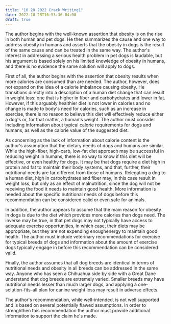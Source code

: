 ```yaml
---
title: "10 28 2022 Crack Writing1"
date: 2022-10-28T16:53:36-04:00
draft: true
---
```


The author begins with the well-known assertion that obesity is on the rise in both human and pet dogs. He then summarizes the cause and one way to address obesity in humans and asserts that the obesity in dogs is the result of the same cause and can be treated in the same way. The author's interest in addressing a serious health problem in pet dogs is laudable, but his argument is based solely on his limited knowledge of obesity in humans, and there is no evidence the same solution will apply to dogs.

First of all, the author begins with the assertion that obesity results when more calories are consumed than are needed. The author, however, does not expand on the idea of a calorie imbalance causing obesity. He transitions directly into a description of a human  diet change that can result in weight loss: one that is higher in fiber and carbohydrates and lower in fat. However, if this arguably healthier diet is not lower in calories and no change is made to body's need for calories, such as an increase in exercise, there is no reason to believe this diet will effectively reduce either a dog's or, for that matter, a human's weight. The author must consider including information about typical calorie requirements for dogs and humans, as well as the calorie value of the suggested diet.

As concerning as the lack of information about calorie content is the author's assumption that the dietary needs of dogs and humans are similar. While the high-fiber, high-carb, low-fat diet approach may be successful in reducing weight in humans, there is no way to know if this diet will be effective, or even healthy for dogs. It may be that dogs require a diet high in protein and fat to maintain their body systems, and that, further, their nutritional needs are far different from those of humans. Relegating a dog to a human diet, high in carbohydrates and fiber may, in this case result in weight loss, but only as an effect of malnutrition, since the dog will not be receiving the food it needs to maintain good health. More information is needed about the specific nutritional needs of dogs before this recommendation can be considered calid or even safe for animals.

In addition, the author appears to assume that the main reason for obesity in dogs is due to the diet which provides more calories than dogs need. The inverse may be true, in that pet dogs may not typically have access to adequate exercise opportunities, in which case, their diets may be appropriate, but they are not expending enoughenergy to maintain good health. The author must include veterinary recommendations for exercise for typical breeds of dogs and information about the amount of exercise dogs typically engage in before this recommendation can be considered valid.

Finally, the author assumes that all dog breeds are identical in terms of nutritional needs and obesity in all breeds can be addressed in the same way. Anyone who has seen a Chihuahua side by side with a Great Dane understand that dog breeds are extremely varied. Smaller breeds may have nutritional needs lesser than much larger dogs, and applying a one-solution-fits-all plan for canine weight loss may result in adverse effects.

The author's recommendation, while well-intended, is not well supported and is based on several potentially flawed assumptions. In order to strenghthen this recommendation the author must provide additional information to support the claim he's made.